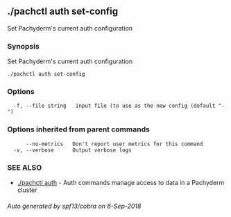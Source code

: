 ## ./pachctl auth set-config

Set Pachyderm's current auth configuration

### Synopsis


Set Pachyderm's current auth configuration

```
./pachctl auth set-config
```

### Options

```
  -f, --file string   input file (to use as the new config (default "-")
```

### Options inherited from parent commands

```
      --no-metrics   Don't report user metrics for this command
  -v, --verbose      Output verbose logs
```

### SEE ALSO
* [./pachctl auth](./pachctl_auth.md)	 - Auth commands manage access to data in a Pachyderm cluster

###### Auto generated by spf13/cobra on 6-Sep-2018
